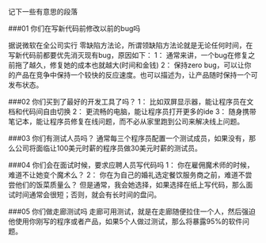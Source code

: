 记下一些有意思的段落

###01 你们在写新代码前修改以前的bug吗

据说微软在全公司实行 零缺陷方法论，所谓领缺陷方法论就是无论任何时间，在写新代码前都要优先消灭现有bug，原因如下：
1： 通常来讲，一个bug在修复之前拖了越久，修复她的成本也就越大(时间和金钱)
2： 保持zero bug，可以让你的产品在竞争中保持一个较快的反应速度。也可以描述为，让产品随时保持一个可发布状态。

###02  你们买到了最好的开发工具了吗？
1： 比如双屏显示器，能让程序员在文档和代码间自由切换
2： 更流畅的电脑，能让程序员打开更多的ide
3： 随身携带笔记本，能让程序员修复在线问题，而不必从家里跑到公司来解决线上问题。

###03  你们有测试人员吗？
通常每三个程序员配置一个测试成员，如果没有，那么公司将面临让100美元时薪的程序员做30美元时薪的测试员。

###04 你们会在面试时候，要求应聘人员写代码吗
1： 你在雇佣魔术师的时候，难道不让她变个魔术么？
2： 你在为自己的婚礼选定餐饮服务商之前，难道不尝尝他们的饭菜质量么？
但是通常，我会她选择，如果选择在纸上写代码，那么面试时间通常会很短；否则，就会有长时间的盘问。

###05 你们做走廊测试吗
走廊可用测试，就是在走廊随便拉住一个人，然后强迫他使用你刚写的程序或者产品，如果5个人做过测试，那么将暴露95%的软件问题。
